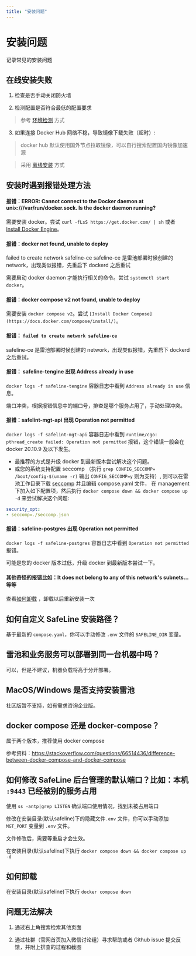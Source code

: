 ```yaml
---
title: "安装问题"
---
```


# 安装问题

记录常见的安装问题


## 在线安装失败

1. 检查是否手动关闭防火墙

2. 检测配置是否符合最低的配置要求

> 参考 [环境检测](/docs/guide/install#环境检测) 方式

3. 如果连接 Docker Hub 网络不稳，导致镜像下载失败（超时）:

>docker hub 默认使用国外节点拉取镜像，可以自行搜索配置国内镜像加速源

>采用 [离线安装](/docs/guide/install#离线安装) 方式


## 安装时遇到报错处理方法

#### 报错：ERROR: Cannot connect to the Docker daemon at unix:///var/run/docker.sock. Is the docker daemon running?

需要安装 docker。尝试 `curl -fLsS https://get.docker.com/ | sh` 或者 [Install Docker Engine](https://docs.docker.com/engine/install/)。


#### 报错：docker not found, unable to deploy

failed to create network safeline-ce
safeline-ce 是雷池部署时候创建的 network，出现类似报错，先重启下 dockerd 之后重试

需要启动 docker daemon 才能执行相关的命令。尝试 `systemctl start docker`。

#### 报错：docker compose v2 not found, unable to deploy

需要安装 `docker compose v2`。尝试 `[Install Docker Compose](https://docs.docker.com/compose/install/)`。

#### 报错：  `failed to create network safeline-ce`

safeline-ce 是雷池部署时候创建的 network，出现类似报错，先重启下 dockerd 之后重试。

#### 报错： safeline-tengine 出现 Address already in use

`docker logs -f safeline-tengine` 容器日志中看到 `Address already in use` 信息。

端口冲突，根据报错信息中的端口号，排查是哪个服务占用了，手动处理冲突。

#### 报错：safelint-mgt-api 出现 Operation not permitted
`docker logs -f safelint-mgt-api` 容器日志中看到 `runtime/cgo: pthread_create failed: Operation not permitted` 报错，这个错误一般会在 docker 20.10.9 及以下发生。

- 最推荐的方式是升级 docker 到最新版本尝试解决这个问题。
- 或您的系统支持配置 seccomp （执行 `grep CONFIG_SECCOMP= /boot/config-$(uname -r)` 输出 `CONFIG_SECCOMP=y` 则为支持）,
则可以在雷池工作目录下载 [seccomp](https://waf-ce.chaitin.cn/release/latest/seccomp.json) 并且编辑 compose.yaml 文件，
在 management 下加入如下配置项，然后执行 `docker compose down && docker compose up -d` 来尝试解决这个问题:
```yaml
security_opt:  
- seccomp=./seccomp.json
```

#### 报错：safeline-postgres 出现 Operation not permitted

`docker logs -f safeline-postgres` 容器日志中看到 `Operation not permitted` 报错。

可能是您的 docker 版本过低，升级 docker 到最新版本尝试一下。

#### 其他奇怪的报错比如：It does not belong to any of this network's subnets...等等

查看[如何卸载](#如何卸载) ，卸载以后重新安装一次


## 如何自定义 SafeLine 安装路径？

基于最新的 `compose.yaml`，你可以手动修改 `.env` 文件的 `SAFELINE_DIR` 变量。

## 雷池和业务服务可以部署到同一台机器中吗？

可以，但是不建议，机器负载将高于分开部署。


## MacOS/Windows 是否支持安装雷池

社区版暂不支持，如有需求咨询企业版。


## docker compose 还是 docker-compose？

属于两个版本，推荐使用 docker compose 

参考资料：https://stackoverflow.com/questions/66514436/difference-between-docker-compose-and-docker-compose


## 如何修改 SafeLine 后台管理的默认端口？比如：本机 `:9443` 已经被别的服务占用

使用 `ss -antp|grep LISTEN` 确认端口使用情况，找到未被占用端口

修改在安装目录(默认safeline)下的隐藏文件`.env` 文件，你可以手动添加 `MGT_PORT` 变量到 `.env` 文件。

文件修改后，需要等重启才会生效。

在安装目录(默认safeline)下执行 `docker compose down && docker compose up -d`

## 如何卸载

在安装目录(默认safeline)下执行 `docker compose down`

## 问题无法解决

1. 通过右上角搜索检索其他页面

2. 通过社群（官网首页加入微信讨论组）寻求帮助或者 Github issue 提交反馈，并附上排查的过程和截图